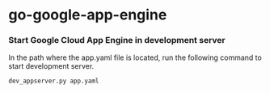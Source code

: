 # go-google-app-engine

### Start Google Cloud App Engine in development server

In the path where the app.yaml file is located, run the following command to start development server.

`dev_appserver.py app.yaml`
